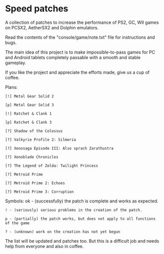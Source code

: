 # Speed patches
A collection of patches to increase the performance of PS2, GC, WII games on PCSX2, AetherSX2 and Dolphin emulators.

Read the contents of the "console/game/note.txt" file for instructions and bugs.

The main idea of ​​this project is to make impossible-to-pass games for PC and Android tablets completely passable with a smooth and stable gameplay.

If you like the project and appreciate the efforts made, give us a cup of coffee.

Plans:

    [!] Metal Gear Solid 2
    
    [p] Metal Gear Solid 3
    
    [!] Ratchet & Clank 1
    
    [p] Ratchet & Clank 3
    
    [?] Shadow of the Colossus
    
    [?] Valkyrie Profile 2: Silmeria
    
    [?] Xenosaga Episode III: Also sprach Zarathustra
    
    [?] Xenoblade Chronicles
    
    [?] The Legend of Zelda: Twilight Princess
    
    [?] Metroid Prime
    
    [?] Metroid Prime 2: Echoes
    
    [?] Metroid Prime 3: Corruption

Symbols:
    ok - (successfully) the patch is complete and works as expected.
    
    ! - (seriously) serious problems in the creation of the patch.
    
    p - (partially) the patch works, but does not apply to all functions of the game
    
    ? - (unknown) work on the creation has not yet begun

The list will be updated and patches too.
But this is a difficult job and needs help from everyone and also in coffee.
